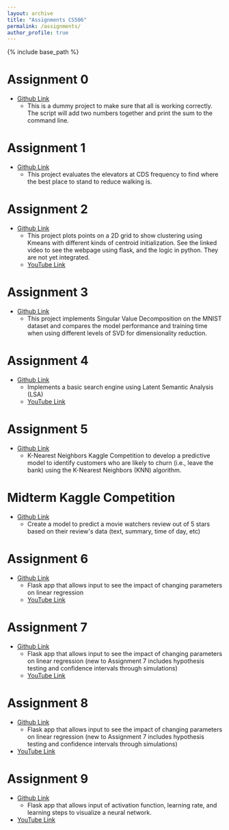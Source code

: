 ```yaml
---
layout: archive
title: "Assignments CS506"
permalink: /assignments/
author_profile: true
---
```


{% include base_path %}



Assignment 0 
======
* [Github Link](https://github.com/timoMcC/mccorryt-assignment-0)
  * This is a dummy project to make sure that all is working correctly. The script will add two numbers together and print the sum to the command line. 

Assignment 1 
======
* [Github Link](https://github.com/timoMcC/mccorryt-assignment-1)
  * This project evaluates the elevators at CDS frequency to find where the best place to stand to reduce walking is.
  
Assignment 2 
======
* [Github Link](https://github.com/timoMcC/mccorryt-assignment-2)
  * This project plots points on a 2D grid to show clustering using Kmeans with different kinds of centroid initialization. See the linked video to see the webpage using flask, and the logic in python. They are not yet integrated.
  * [YouTube Link](https://youtu.be/6P4r189EY_A)

Assignment 3
======
* [Github Link](https://github.com/timoMcC/mccorryt-assignment-3)
  * This project implements Singular Value Decomposition on the MNIST dataset and compares the model performance and training time when using different levels of SVD for dimensionality reduction. 

Assignment 4
======
* [Github Link](https://github.com/timoMcC/mccorryt-assignment-4)
  * Implements a basic search engine using Latent Semantic Analysis (LSA)
  * [YouTube Link](https://www.youtube.com/watch?v=NLNf3GjSR1o)

Assignment 5
======
* [Github Link](https://github.com/timoMcC/mccorryt-assignment-5)
  * K-Nearest Neighbors Kaggle Competition to develop a predictive model to identify customers who are likely to churn (i.e., leave the bank) using the K-Nearest Neighbors (KNN) algorithm.

Midterm Kaggle Competition 
======
* [Github Link](https://github.com/timoMcC/mccorryt-assignment-midterm)
  * Create a model to predict a movie watchers review out of 5 stars based on their review's data (text, summary, time of day, etc)

Assignment 6
======
* [Github Link](https://github.com/timoMcC/mccorryt-assignment-6)
  * Flask app that allows input to see the impact of changing parameters on linear regression
  * [YouTube Link](https://youtu.be/8rxL6fcWbLw)

Assignment 7
======
* [Github Link](https://github.com/timoMcC/mccorryt-assignment-7)
  * Flask app that allows input to see the impact of changing parameters on linear regression (new to Assignment 7 includes hypothesis testing and confidence intervals through simulations)
  * [YouTube Link](https://youtu.be/-ehhj9Ls1v4)

Assignment 8
======
* [Github Link](https://github.com/timoMcC/mccorryt-assignment-8)
  * Flask app that allows input to see the impact of changing parameters on linear regression (new to Assignment 7 includes hypothesis testing and confidence intervals through simulations)
 * [YouTube Link](https://www.youtube.com/watch?v=QxsHJe88ERo)

Assignment 9
======
* [Github Link](https://github.com/timoMcC/mccorryt-assignment-9)
  * Flask app that allows input of activation function, learning rate, and learning steps to visualize a neural network.
 * [YouTube Link](https://youtu.be/zlhQkwmiT20)

